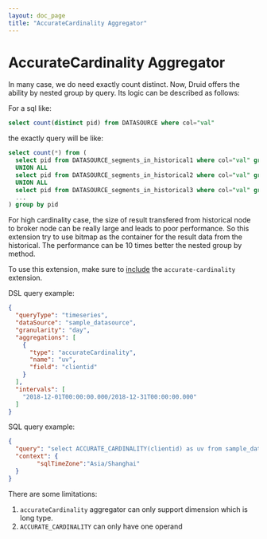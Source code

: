 ```yaml
---
layout: doc_page
title: "AccurateCardinality Aggregator"
---
```


<!--
  ~ Licensed to the Apache Software Foundation (ASF) under one
  ~ or more contributor license agreements.  See the NOTICE file
  ~ distributed with this work for additional information
  ~ regarding copyright ownership.  The ASF licenses this file
  ~ to you under the Apache License, Version 2.0 (the
  ~ "License"); you may not use this file except in compliance
  ~ with the License.  You may obtain a copy of the License at
  ~
  ~   http://www.apache.org/licenses/LICENSE-2.0
  ~
  ~ Unless required by applicable law or agreed to in writing,
  ~ software distributed under the License is distributed on an
  ~ "AS IS" BASIS, WITHOUT WARRANTIES OR CONDITIONS OF ANY
  ~ KIND, either express or implied.  See the License for the
  ~ specific language governing permissions and limitations
  ~ under the License.
  -->

# AccurateCardinality Aggregator

In many case, we do need exactly count distinct.
Now, Druid offers the ability by nested group by query.
Its logic can be described as follows:

For a sql like:
```sql
select count(distinct pid) from DATASOURCE where col="val"
```
the exactly query will be like:
```sql
select count(*) from (
  select pid from DATASOURCE_segments_in_historical1 where col="val" group by pid
  UNION ALL
  select pid from DATASOURCE_segments_in_historical2 where col="val" group by pid
  UNION ALL
  select pid from DATASOURCE_segments_in_historical3 where col="val" group by pid
  ...
) group by pid
```

For high cardinality case, the size of result transfered from historical node to broker node can be really large and leads to poor performance.
So this extension try to use bitmap as the container for the result data from the historical.
The performance can be 10 times better the nested group by method.

To use this extension, make sure to [include](../../operations/including-extensions.html) the `accurate-cardinality` extension.

DSL query example:

```json
{
  "queryType": "timeseries",
  "dataSource": "sample_datasource",
  "granularity": "day",
  "aggregations": [
    {
      "type": "accurateCardinality",
      "name": "uv",
      "field": "clientid"
    }
  ],
  "intervals": [
    "2018-12-01T00:00:00.000/2018-12-31T00:00:00.000"
  ]
}
```

SQL query example:

```json
{
  "query": "select ACCURATE_CARDINALITY(clientid) as uv from sample_datasource where __time >= '2018-12-01 00:00:00' and __time < '2018-12-31 00:00:00'",
  "context": {
        "sqlTimeZone":"Asia/Shanghai"
  }
}
```

There are some limitations:

1. `accurateCardinality` aggregator can only support dimension which is long type.
2. `ACCURATE_CARDINALITY` can only have one operand